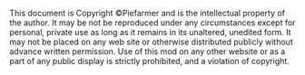This document is Copyright ©Piefarmer and is the intellectual property of the author. It may be not be reproduced under any circumstances except for personal, private use as long as it remains in its unaltered, unedited form. It may not be placed on any web site or otherwise distributed publicly without advance written permission. Use of this mod on any other website or as a part of any public display is strictly prohibited, and a violation of copyright.

